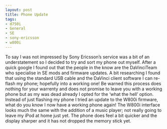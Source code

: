 ```yaml
---
layout: post
title: Phone Update
tags:
- d750i
- General
- SE
- sony-ericsson
- w800i
---
```

To say I was not impressed by Sony Ericsson’s service was a bit of an understatement so I decided to try and sort my phone out myself.
After a quick google I found out that the people in the know are the DaVinciTeam who specialise in SE mods and firmware updates. A bit researching I found that using the standard USB cable and the DaVinci client software I can re-flash my phone; hopefully into a working one!
Be warned this process does nothing for your warrenty and does not promise to leave you with a working phone but as my was dead already I opted for the ‘what the hell’ option. Instead of just flashing my phone I tried an update to the W800i firmware, what do you know I now have a working phone again!
The W800i interface looks much the same with the addition of a music player; not really going to leave my iPod at home just yet. The phone does feel a bit quicker and the display sharper and it has not dropped the memory stick yet.
